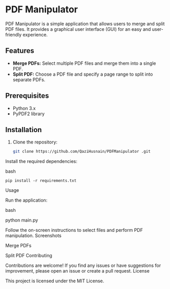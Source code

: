 # PDF Manipulator

PDF Manipulator is a simple application that allows users to merge and split PDF files. It provides a graphical user interface (GUI) for an easy and user-friendly experience.

## Features

- **Merge PDFs:** Select multiple PDF files and merge them into a single PDF.
- **Split PDF:** Choose a PDF file and specify a page range to split into separate PDFs.

## Prerequisites

- Python 3.x
- PyPDF2 library

## Installation

1. Clone the repository:

   ```bash
   git clone https://github.com/QaziHusnain/PDFManipulator .git
Install the required dependencies:

bash

    pip install -r requirements.txt

Usage

Run the application:

bash

python main.py

Follow the on-screen instructions to select files and perform PDF manipulation.
Screenshots

Merge PDFs

Split PDF
Contributing

Contributions are welcome! If you find any issues or have suggestions for improvement, please open an issue or create a pull request.
License

This project is licensed under the MIT License.
